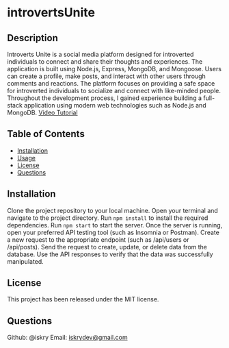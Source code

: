 # introvertsUnite

## Description
Introverts Unite is a social media platform designed for introverted individuals to connect and share their thoughts and experiences. The application is built using Node.js, Express, MongoDB, and Mongoose. Users can create a profile, make posts, and interact with other users through comments and reactions. The platform focuses on providing a safe space for introverted individuals to socialize and connect with like-minded people. Throughout the development process, I gained experience building a full-stack application using modern web technologies such as Node.js and MongoDB.
[Video Tutorial](https://www.youtube.com/watch?v=gRtOWShOjdA)


## Table of Contents
- [Installation](#installation)
- [Usage](#usage)
- [License](#license)
- [Questions](#questions)

## Installation
Clone the project repository to your local machine.
Open your terminal and navigate to the project directory.
Run `npm install` to install the required dependencies.
Run `npm start` to start the server.
Once the server is running, open your preferred API testing tool (such as Insomnia or Postman).
Create a new request to the appropriate endpoint (such as /api/users or /api/posts).
Send the request to create, update, or delete data from the database.
Use the API responses to verify that the data was successfully manipulated.

## License
This project has been released under the MIT license.

## Questions
Github: @iskry
Email: iskrydev@gmail.com

